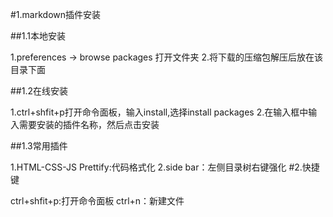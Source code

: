 #1.markdown插件安装

##1.1本地安装

1.preferences -> browse packages 打开文件夹
2.将下载的压缩包解压后放在该目录下面

##1.2在线安装

1.ctrl+shfit+p打开命令面板，输入install,选择install packages
2.在输入框中输入需要安装的插件名称，然后点击安装

##1.3常用插件

1.HTML-CSS-JS Prettify:代码格式化
2.side bar：左侧目录树右键强化
#2.快捷键

ctrl+shfit+p:打开命令面板
ctrl+n：新建文件